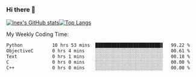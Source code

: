 ### Hi there 👋
[![lnex's GitHub stats](https://github-readme-stats.vercel.app/api?username=lnexenl&count_private=true&show_icons=true)](https://github.com/anuraghazra/github-readme-stats)[![Top Langs](https://github-readme-stats.vercel.app/api/top-langs/?username=lnexenl&layout=compact&langs_count=8&exclude_repo=32-bit-MIPS-CPU)](https://github.com/anuraghazra/github-readme-stats)

My Weekly Coding Time:
<!--START_SECTION:waka-->

```txt
Python           10 hrs 53 mins  ████████████████████████▓   99.22 %
ObjectiveC       0 hrs 4 mins    ░░░░░░░░░░░░░░░░░░░░░░░░░   00.61 %
Text             0 hrs 1 mins    ░░░░░░░░░░░░░░░░░░░░░░░░░   00.18 %
C                0 hrs 0 mins    ░░░░░░░░░░░░░░░░░░░░░░░░░   00.00 %
C++              0 hrs 0 mins    ░░░░░░░░░░░░░░░░░░░░░░░░░   00.00 %
```

<!--END_SECTION:waka-->

